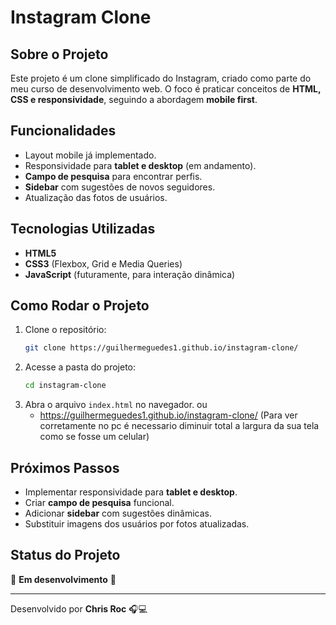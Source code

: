 # Instagram Clone

## Sobre o Projeto
Este projeto é um clone simplificado do Instagram, criado como parte do meu curso de desenvolvimento web. O foco é praticar conceitos de **HTML, CSS e responsividade**, seguindo a abordagem **mobile first**.

## Funcionalidades
- Layout mobile já implementado.
- Responsividade para **tablet e desktop** (em andamento).
- **Campo de pesquisa** para encontrar perfis.
- **Sidebar** com sugestões de novos seguidores.
- Atualização das fotos de usuários.

## Tecnologias Utilizadas
- **HTML5**
- **CSS3** (Flexbox, Grid e Media Queries)
- **JavaScript** (futuramente, para interação dinâmica)

## Como Rodar o Projeto
1. Clone o repositório:
   ```bash
   git clone https://guilhermeguedes1.github.io/instagram-clone/
   ```
2. Acesse a pasta do projeto:
   ```bash
   cd instagram-clone
   ```
3. Abra o arquivo `index.html` no navegador.
   ou
   - https://guilhermeguedes1.github.io/instagram-clone/ (Para ver corretamente no pc é necessario diminuir total a largura da sua tela como se fosse um celular)

## Próximos Passos
- Implementar responsividade para **tablet e desktop**.
- Criar **campo de pesquisa** funcional.
- Adicionar **sidebar** com sugestões dinâmicas.
- Substituir imagens dos usuários por fotos atualizadas.

## Status do Projeto
🚧 **Em desenvolvimento** 🚧

---
Desenvolvido por **Chris Roc** 🎧💻


